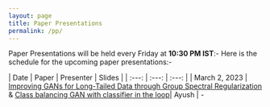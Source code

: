 ```yaml
---
layout: page
title: Paper Presentations
permalink: /pp/
---
```


Paper Presentations will be held every Friday at <b>10:30 PM IST</b>:-
Here is the schedule for the upcoming paper presentations:-

| Date | Paper | Presenter | Slides |
| :---: | :---: | :---: |
| March 2, 2023 | [Improving GANs for Long-Tailed Data through Group Spectral Regularization](https://arxiv.org/abs/2208.09932) & [Class balancing GAN with classifier in the loop](https://arxiv.org/abs/2106.09402#:~:text=Generative%20Adversarial%20Networks%20(GANs)%20have,of%20GANs%20on%20balanced%20datasets.)| Ayush | -


<!-- This is the base Jekyll theme. You can find out more info about customizing your Jekyll theme, as well as basic Jekyll usage documentation at [jekyllrb.com](https://jekyllrb.com/)

You can find the source code for Minima at GitHub:
[jekyll][jekyll-organization] /
[minima](https://github.com/jekyll/minima)

You can find the source code for Jekyll at GitHub:
[jekyll][jekyll-organization] /
[jekyll](https://github.com/jekyll/jekyll)


[jekyll-organization]: https://github.com/jekyll -->
